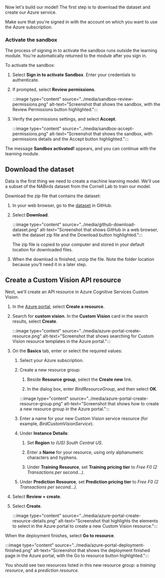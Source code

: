 Now let's build our model! The first step is to download the dataset and create our Azure service.

Make sure that you're signed in with the account on which you want to use the Azure subscription.

### Activate the sandbox

The process of signing in to activate the sandbox runs outside the learning module. You're automatically returned to the module after you sign in.

To activate the sandbox:

1. Select **Sign in to activate Sandbox**.  Enter your credentials to authenticate.

1. If prompted, select **Review permissions**.

    :::image type="content" source="../media/sandbox-review-permissions.png" alt-text="Screenshot that shows the sandbox, with the Review Permissions button highlighted.":::

1. Verify the permissions settings, and select **Accept**.

    :::image type="content" source="../media/sandbox-accept-permissions.png" alt-text="Screenshot that shows the sandbox, with permissions details and the Accept button highlighted.":::

The message **Sandbox activated!** appears, and you can continue with the learning module.

## Download the dataset

Data is the first thing we need to create a machine learning model. We'll use a subset of the NABirds dataset from the Cornell Lab to train our model. 

Download the zip file that contains the dataset:

1. In your web browser, go to the [dataset](https://github.com/MicrosoftDocs/mslearn-cv-classify-bird-species/blob/master/bird-photos.zip?azure-portal=true) in GitHub.

1. Select **Download**. 

   :::image type="content" source="../media/github-download-dataset.png" alt-text="Screenshot that shows GitHub in a web browser, with the dataset zip file and the Download button highlighted."::: 

   The zip file is copied to your computer and stored in your default location for downloaded files. 

1. When the download is finished, unzip the file. Note the folder location because you’ll need it in a later step.

## Create a Custom Vision API resource

Next, we'll create an API resource in Azure Cognitive Services Custom Vision.

1. In the [Azure portal](https://portal.azure.com/?azure-portal=true), select **Create a resource**.

1. Search for **custom vision**. In the **Custom Vision** card in the search results, select **Create**.

    :::image type="content" source="../media/azure-portal-create-resource.png" alt-text="Screenshot that shows searching for Custom Vision resource templates in the Azure portal."::: 

1. On the **Basics** tab, enter or select the required values:

   1. Select your Azure subscription.

   1. Create a new resource group:

      1. Beside **Resource group**, select the **Create new** link. 

      1. In the dialog box, enter *BirdResourceGroup*, and then select **OK**.

      :::image type="content" source="../media/azure-portal-create-resource-group.png" alt-text="Screenshot that shows how to create a new resource group in the Azure portal."::: 

   1. Enter a name for your new Custom Vision service resource (for example, *BirdCustomVisionService*).

   1. Under **Instance Details**:

      1. Set **Region** to *(US) South Central US*.

      1. Enter a **Name** for your resource, using only alphanumeric characters and hyphens.

      1. Under **Training Resource**, set **Training pricing tier** to *Free F0 (2 Transactions per second…)*.

   1. Under **Prediction Resource**, set **Prediction pricing tier** to *Free F0 (2 Transactions per second…)*.

1. Select **Review + create**.

1. Select **Create**.

   :::image type="content" source="../media/azure-portal-create-resource-details.png" alt-text="Screenshot that highlights the elements to select in the Azure portal to create a new Custom Vision resource.":::

When the deployment finishes, select **Go to resource**.

:::image type="content" source="../media/azure-portal-deployment-finished.png" alt-text="Screenshot that shows the deployment finished page in the Azure portal, with the Go to resource button highlighted.":::

 You should see two resources listed in this new resource group: a _training resource_, and a _prediction resource_.
